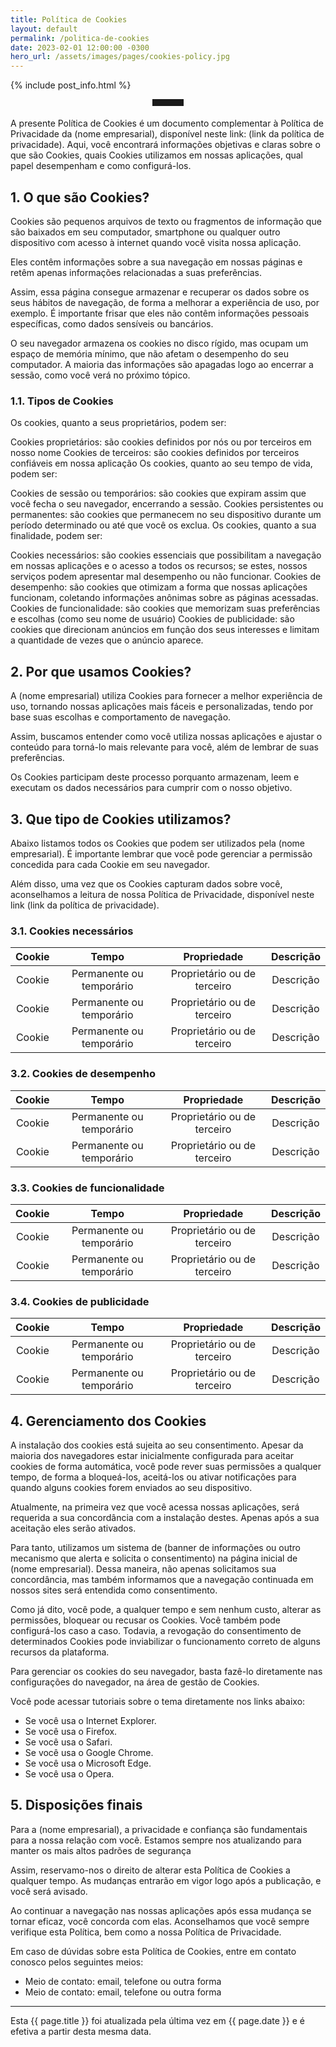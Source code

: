```yaml
---
title: Política de Cookies
layout: default
permalink: /politica-de-cookies
date: 2023-02-01 12:00:00 -0300
hero_url: /assets/images/pages/cookies-policy.jpg
---
```


{% include post_info.html %}

<hr style="max-width: 50px;border-width: 3px;border-color: rgba(6,42,78);text-align: center;margin: auto;padding-bottom: 10px; opacity:1; margin-bottom: 2vw;">

A presente Política de Cookies é um documento complementar à Política de Privacidade da (nome empresarial), disponível neste link: (link da política de privacidade). Aqui, você encontrará informações objetivas e claras sobre o que são Cookies, quais Cookies utilizamos em nossas aplicações, qual papel desempenham e como configurá-los.

## 1. O que são Cookies?

Cookies são pequenos arquivos de texto ou fragmentos de informação que são baixados em seu computador, smartphone ou qualquer outro dispositivo com acesso à internet quando você visita nossa aplicação.

Eles contêm informações sobre a sua navegação em nossas páginas e retêm apenas informações relacionadas a suas preferências. 

Assim, essa página consegue armazenar e recuperar os dados sobre os seus hábitos de navegação, de forma a melhorar a experiência de uso, por exemplo. É importante frisar que eles não contêm informações pessoais específicas, como dados sensíveis ou bancários.

O seu navegador armazena os cookies no disco rígido, mas ocupam um espaço de memória mínimo, que não afetam o desempenho do seu computador. A maioria das informações são apagadas logo ao encerrar a sessão, como você verá no próximo tópico.

### 1.1. Tipos de Cookies

Os cookies, quanto a seus proprietários, podem ser:

Cookies proprietários: são cookies definidos por nós ou por terceiros em nosso nome
Cookies de terceiros: são cookies definidos por terceiros confiáveis em nossa aplicação
Os cookies, quanto ao seu tempo de vida, podem ser:

Cookies de sessão ou temporários: são cookies que expiram assim que você fecha o seu navegador, encerrando a sessão.
Cookies persistentes ou permanentes: são cookies que permanecem no seu dispositivo durante um período determinado ou até que você os exclua.
Os cookies, quanto a sua finalidade, podem ser:

Cookies necessários: são cookies essenciais que possibilitam a navegação em nossas aplicações e o acesso a todos os recursos; se estes, nossos serviços podem apresentar mal desempenho ou não funcionar.
Cookies de desempenho: são cookies que otimizam a forma que nossas aplicações funcionam, coletando informações anônimas sobre as páginas acessadas.
Cookies de funcionalidade: são cookies que memorizam suas preferências e escolhas (como seu nome de usuário) 
Cookies de publicidade: são cookies que direcionam anúncios em função dos seus interesses e limitam a quantidade de vezes que o anúncio aparece.

## 2. Por que usamos Cookies?

A (nome empresarial) utiliza Cookies para fornecer a melhor experiência de uso, tornando nossas aplicações mais fáceis e personalizadas, tendo por base suas escolhas e comportamento de navegação.

Assim, buscamos entender como você utiliza nossas aplicações e ajustar o conteúdo para torná-lo mais relevante para você, além de lembrar de suas preferências.

Os Cookies participam deste processo porquanto armazenam, leem e executam os dados necessários para cumprir com o nosso objetivo.

## 3. Que tipo de Cookies utilizamos? 

Abaixo listamos todos os Cookies que podem ser utilizados pela (nome empresarial). É importante lembrar que você pode gerenciar a permissão concedida para cada Cookie em seu navegador.

Além disso, uma vez que os Cookies capturam dados sobre você, aconselhamos a leitura de nossa Política de Privacidade, disponível neste link (link da política de privacidade).

### 3.1. Cookies necessários

|Cookie|Tempo                   |Propriedade                |Descrição|
|:-:   |:-:                     |:-:                        |:-:      |
|Cookie|Permanente ou temporário|Proprietário ou de terceiro|Descrição|
|Cookie|Permanente ou temporário|Proprietário ou de terceiro|Descrição|
|Cookie|Permanente ou temporário|Proprietário ou de terceiro|Descrição|

### 3.2. Cookies de desempenho 

|Cookie|Tempo                   |Propriedade                |Descrição|
|:-:   |:-:                     |:-:                        |:-:      |
|Cookie|Permanente ou temporário|Proprietário ou de terceiro|Descrição|
|Cookie|Permanente ou temporário|Proprietário ou de terceiro|Descrição|

### 3.3. Cookies de funcionalidade

|Cookie|Tempo                   |Propriedade                |Descrição|
|:-:   |:-:                     |:-:                        |:-:      |
|Cookie|Permanente ou temporário|Proprietário ou de terceiro|Descrição|
|Cookie|Permanente ou temporário|Proprietário ou de terceiro|Descrição|

### 3.4. Cookies de publicidade

|Cookie|Tempo                   |Propriedade                |Descrição|
|:-:   |:-:                     |:-:                        |:-:      |
|Cookie|Permanente ou temporário|Proprietário ou de terceiro|Descrição|
|Cookie|Permanente ou temporário|Proprietário ou de terceiro|Descrição|

## 4. Gerenciamento dos Cookies

A instalação dos cookies está sujeita ao seu consentimento. Apesar da maioria dos navegadores estar inicialmente configurada para aceitar cookies de forma automática, você pode rever suas permissões a qualquer tempo, de forma a bloqueá-los, aceitá-los ou ativar notificações para quando alguns cookies forem enviados ao seu dispositivo. 

Atualmente, na primeira vez que você acessa nossas aplicações, será requerida a sua concordância com a instalação destes. Apenas após a sua aceitação eles serão ativados.

Para tanto, utilizamos um sistema de (banner de informações ou outro mecanismo que alerta e solicita o consentimento) na página inicial de (nome empresarial). Dessa maneira, não apenas solicitamos sua concordância, mas também informamos que a navegação continuada em nossos sites será entendida como consentimento. 

Como já dito, você pode, a qualquer tempo e sem nenhum custo, alterar as permissões, bloquear ou recusar os Cookies. Você também pode configurá-los caso a caso. Todavia, a revogação do consentimento de determinados Cookies pode inviabilizar o funcionamento correto de alguns recursos da plataforma.

Para gerenciar os cookies do seu navegador, basta fazê-lo diretamente nas configurações do navegador, na área de gestão de Cookies.

Você pode acessar tutoriais sobre o tema diretamente nos links abaixo:

* Se você usa o Internet Explorer.
* Se você usa o Firefox.
* Se você usa o Safari.
* Se você usa o Google Chrome.
* Se você usa o Microsoft Edge.
* Se você usa o Opera.

## 5. Disposições finais

Para a (nome empresarial), a privacidade e confiança são fundamentais para a nossa relação com você. Estamos sempre nos atualizando para manter os mais altos padrões de segurança 

Assim, reservamo-nos o direito de alterar esta Política de Cookies a qualquer tempo. As mudanças entrarão em vigor logo após a publicação, e você será avisado.

Ao continuar a navegação nas nossas aplicações após essa mudança se tornar eficaz, você concorda com elas. Aconselhamos que você sempre verifique esta Política, bem como a nossa Política de Privacidade.

Em caso de dúvidas sobre esta Política de Cookies, entre em contato conosco pelos seguintes meios:

* Meio de contato: email, telefone ou outra forma
* Meio de contato: email, telefone ou outra forma

<hr>

Esta {{ page.title }} foi atualizada pela última vez em {{ page.date }} e é efetiva a partir desta mesma data.